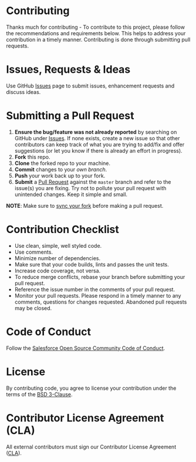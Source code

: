 # Contributing

Thanks much for contributing - To contribute to this project, please follow the recommendations and requirements below. This helps to address your contribution in a timely manner. Contributing is done through submitting pull requests.

# Issues, Requests & Ideas

Use GitHub [Issues](https://github.com/SalesforceCommerceCloud/sfcc-ci/issues) page to submit issues, enhancement requests and discuss ideas.

# Submitting a Pull Request

1. **Ensure the bug/feature was not already reported** by searching on GitHub under [Issues](https://github.com/SalesforceCommerceCloud/sfcc-ci/issues). If none exists, create a new issue so that other contributors can keep track of what you are trying to add/fix and offer suggestions (or let you know if there is already an effort in progress).
2. **Fork** this repo.
3. **Clone** the forked repo to your machine.
4. **Commit** changes to your *own branch*.
5. **Push** your work back up to your fork.
6. **Submit** a [Pull Request](https://github.com/SalesforceCommerceCloud/sfcc-ci/pulls) against the `master` branch and refer to the issue(s) you are fixing. Try not to pollute your pull request with unintended changes. Keep it simple and small.

**NOTE**: Make sure to [sync your fork](https://help.github.com/articles/syncing-a-fork/) before making a pull request.

# Contribution Checklist #

* Use clean, simple, well styled code.
* Use comments.
* Minimize number of dependencies.
* Make sure that your code builds, lints and passes the unit tests.
* Increase code coverage, not versa.
* To reduce merge conflicts, rebase your branch before submitting your pull request.
* Reference the issue number in the comments of your pull request.
* Monitor your pull requests. Please respond in a timely manner to any comments, questions for changes requested. Abandoned pull requests may be closed.

# Code of Conduct

Follow the [Salesforce Open Source Community Code of Conduct](CODE_OF_CONDUCT.md).

# License

By contributing code, you agree to license your contribution under the terms of the [BSD 3-Clause](LICENSE.txt).

# Contributor License Agreement (CLA) #

All external contributors must sign our Contributor License Agreement ([CLA](https://cla.salesforce.com/sign-cla)).